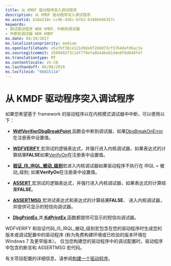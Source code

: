 ```yaml
---
title: 从 KMDF 驱动程序突入调试程序
description: 从 KMDF 驱动程序突入调试程序
ms.assetid: b18e210c-cc9b-436c-b762-6346b946357c
keywords:
- 调试驱动程序 WDK KMDF，中断到调试器
- 中断到调试器 WDK KMDF
ms.date: 04/20/2017
ms.localizationpriority: medium
ms.openlocfilehash: e5afbf30ce121d9da9f2b6073cf5764dafd6ac3a
ms.sourcegitcommit: 2589492f3c14f779efa8b446e81d4e0f6d048f4f
ms.translationtype: MT
ms.contentlocale: zh-CN
ms.lasthandoff: 06/08/2019
ms.locfileid: "66815114"
---
```

# <a name="breaking-into-a-debugger-from-kmdf-drivers"></a>从 KMDF 驱动程序突入调试程序


如果您希望基于 framework 的驱动程序以在内核模式调试器中中断，可以使用以下：

-   [ **WdfVerifierDbgBreakPoint** ](https://msdn.microsoft.com/library/windows/hardware/ff551164)函数会中断到调试器，如果[DbgBreakOnError](registry-values-for-debugging-kmdf-drivers.md)在注册表中设置值。

-   [ **WDFVERIFY** ](https://msdn.microsoft.com/library/windows/hardware/ff551167)宏测试的逻辑表达式，并强行进入内核调试器，如果表达式的计算结果**FALSE**如果[VerifyOn](registry-values-for-debugging-kmdf-drivers.md)在注册表中设置值。

-   [**验证\_IS\_IRQL\_被动\_级别**](https://msdn.microsoft.com/library/windows/hardware/ff545588)宏进入内核调试器如果驱动程序不执行在 IRQL = 被动\_级别; 如果**VerifyOn**在注册表中设置值。

-   [ **ASSERT** ](https://msdn.microsoft.com/library/windows/hardware/ff542107)宏测试的逻辑表达式，并强行进入内核调试器，如果表达式的计算结果**FALSE**。

-   [ **ASSERTMSG** ](https://msdn.microsoft.com/library/windows/hardware/ff542113)宏测试表达式和表达式的计算结果**FALSE**、 进入内核调试器，并提供可显示的短信向调试器。

-   [ **DbgPrintEx** ](https://msdn.microsoft.com/library/windows/hardware/ff543634)并[ **KdPrintEx** ](https://msdn.microsoft.com/library/windows/hardware/ff548100)函数都提供可显示的短信向调试器。

WDFVERIFY 和验证代码\_IS\_IRQL\_被动\_级别宏包含在您的驱动程序时生成您的版本或调试配置中的驱动程序 (称为免费构建环境或已检验的版本环境在 Windows 7 及更早版本）。 仅当您构建您的驱动程序中的调试配置时，驱动程序中包含的断言和 ASSERTMSG 宏代码。

有关项目配置的详细信息，请参阅[构建一个驱动程序](https://docs.microsoft.com/windows-hardware/drivers/develop/building-a-driver)。

 

 





